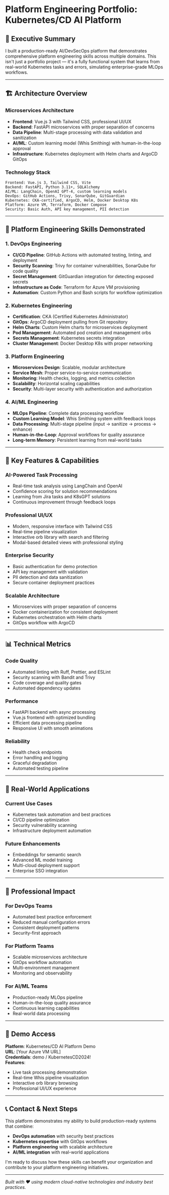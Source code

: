 # Platform Engineering Portfolio: Kubernetes/CD AI Platform

## 🎯 **Executive Summary**

I built a production-ready AI/DevSecOps platform that demonstrates comprehensive platform engineering skills across multiple domains. This isn't just a portfolio project — it's a fully functional system that learns from real-world Kubernetes tasks and errors, simulating enterprise-grade MLOps workflows.

---

## 🏗️ **Architecture Overview**

### **Microservices Architecture**
- **Frontend**: Vue.js 3 with Tailwind CSS, professional UI/UX
- **Backend**: FastAPI microservices with proper separation of concerns
- **Data Pipeline**: Multi-stage processing with data validation and sanitization
- **AI/ML**: Custom learning model (Whis Smithing) with human-in-the-loop approval
- **Infrastructure**: Kubernetes deployment with Helm charts and ArgoCD GitOps

### **Technology Stack**
```
Frontend: Vue.js 3, Tailwind CSS, Vite
Backend: FastAPI, Python 3.11+, SQLAlchemy
AI/ML: LangChain, OpenAI GPT-4, custom learning models
DevOps: GitHub Actions, Trivy, SonarQube, GitGuardian
Kubernetes: CKA-certified, ArgoCD, Helm, Docker Desktop K8s
Platform: Azure VM, Terraform, Docker Compose
Security: Basic Auth, API key management, PII detection
```

---

## 🔧 **Platform Engineering Skills Demonstrated**

### **1. DevOps Engineering**
- **CI/CD Pipeline**: GitHub Actions with automated testing, linting, and deployment
- **Security Scanning**: Trivy for container vulnerabilities, SonarQube for code quality
- **Secret Management**: GitGuardian integration for detecting exposed secrets
- **Infrastructure as Code**: Terraform for Azure VM provisioning
- **Automation**: Custom Python and Bash scripts for workflow optimization

### **2. Kubernetes Engineering**
- **Certification**: CKA (Certified Kubernetes Administrator)
- **GitOps**: ArgoCD deployment pulling from Git repository
- **Helm Charts**: Custom Helm charts for microservices deployment
- **Pod Management**: Automated pod creation and management orbs
- **Secrets Management**: Kubernetes secrets integration
- **Cluster Management**: Docker Desktop K8s with proper networking

### **3. Platform Engineering**
- **Microservices Design**: Scalable, modular architecture
- **Service Mesh**: Proper service-to-service communication
- **Monitoring**: Health checks, logging, and metrics collection
- **Scalability**: Horizontal scaling capabilities
- **Security**: Multi-layer security with authentication and authorization

### **4. AI/ML Engineering**
- **MLOps Pipeline**: Complete data processing workflow
- **Custom Learning Model**: Whis Smithing system with feedback loops
- **Data Processing**: Multi-stage pipeline (input → sanitize → process → enhance)
- **Human-in-the-Loop**: Approval workflows for quality assurance
- **Long-term Memory**: Persistent learning from real-world tasks

---

## 🚀 **Key Features & Capabilities**

### **AI-Powered Task Processing**
- Real-time task analysis using LangChain and OpenAI
- Confidence scoring for solution recommendations
- Learning from Jira tasks and K8sGPT solutions
- Continuous improvement through feedback loops

### **Professional UI/UX**
- Modern, responsive interface with Tailwind CSS
- Real-time pipeline visualization
- Interactive orb library with search and filtering
- Modal-based detailed views with professional styling

### **Enterprise Security**
- Basic authentication for demo protection
- API key management with validation
- PII detection and data sanitization
- Secure container deployment practices

### **Scalable Architecture**
- Microservices with proper separation of concerns
- Docker containerization for consistent deployment
- Kubernetes orchestration with Helm charts
- GitOps workflow with ArgoCD

---

## 📊 **Technical Metrics**

### **Code Quality**
- Automated linting with Ruff, Prettier, and ESLint
- Security scanning with Bandit and Trivy
- Code coverage and quality gates
- Automated dependency updates

### **Performance**
- FastAPI backend with async processing
- Vue.js frontend with optimized bundling
- Efficient data processing pipeline
- Responsive UI with smooth animations

### **Reliability**
- Health check endpoints
- Error handling and logging
- Graceful degradation
- Automated testing pipeline

---

## 🎯 **Real-World Applications**

### **Current Use Cases**
- Kubernetes task automation and best practices
- CI/CD pipeline optimization
- Security vulnerability scanning
- Infrastructure deployment automation

### **Future Enhancements**
- Embeddings for semantic search
- Advanced ML model training
- Multi-cloud deployment support
- Enterprise SSO integration

---

## 💼 **Professional Impact**

### **For DevOps Teams**
- Automated best practice enforcement
- Reduced manual configuration errors
- Consistent deployment patterns
- Security-first approach

### **For Platform Teams**
- Scalable microservices architecture
- GitOps workflow automation
- Multi-environment management
- Monitoring and observability

### **For AI/ML Teams**
- Production-ready MLOps pipeline
- Human-in-the-loop quality assurance
- Continuous learning capabilities
- Real-world data processing

---

## 🔗 **Demo Access**

**Platform**: Kubernetes/CD AI Platform Demo  
**URL**: [Your Azure VM URL]  
**Credentials**: demo / KubernetesCD2024!  
**Features**: 
- Live task processing demonstration
- Real-time Whis pipeline visualization
- Interactive orb library browsing
- Professional UI/UX experience

---

## 📞 **Contact & Next Steps**

This platform demonstrates my ability to build production-ready systems that combine:
- **DevOps automation** with security best practices
- **Kubernetes expertise** with GitOps workflows
- **Platform engineering** with scalable architecture
- **AI/ML integration** with real-world applications

I'm ready to discuss how these skills can benefit your organization and contribute to your platform engineering initiatives.

---

*Built with ❤️ using modern cloud-native technologies and industry best practices.* 